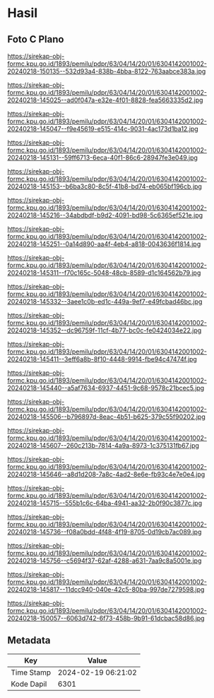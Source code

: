 # Hasil

## Foto C Plano

https://sirekap-obj-formc.kpu.go.id/1893/pemilu/pdpr/63/04/14/20/01/6304142001002-20240218-150135--532d93a4-838b-4bba-8122-763aabce383a.jpg

https://sirekap-obj-formc.kpu.go.id/1893/pemilu/pdpr/63/04/14/20/01/6304142001002-20240218-145025--ad0f047a-e32e-4f01-8828-fea5663335d2.jpg

https://sirekap-obj-formc.kpu.go.id/1893/pemilu/pdpr/63/04/14/20/01/6304142001002-20240218-145047--f9e45619-e515-414c-9031-4ac173d1ba12.jpg

https://sirekap-obj-formc.kpu.go.id/1893/pemilu/pdpr/63/04/14/20/01/6304142001002-20240218-145131--59ff6713-6eca-40f1-86c6-28947fe3e049.jpg

https://sirekap-obj-formc.kpu.go.id/1893/pemilu/pdpr/63/04/14/20/01/6304142001002-20240218-145153--b6ba3c80-8c5f-41b8-bd74-eb065bf196cb.jpg

https://sirekap-obj-formc.kpu.go.id/1893/pemilu/pdpr/63/04/14/20/01/6304142001002-20240218-145216--34abdbdf-b9d2-4091-bd98-5c6365ef521e.jpg

https://sirekap-obj-formc.kpu.go.id/1893/pemilu/pdpr/63/04/14/20/01/6304142001002-20240218-145251--0a14d890-aa4f-4eb4-a818-0043636f1814.jpg

https://sirekap-obj-formc.kpu.go.id/1893/pemilu/pdpr/63/04/14/20/01/6304142001002-20240218-145311--f70c165c-5048-48cb-8589-d1c164562b79.jpg

https://sirekap-obj-formc.kpu.go.id/1893/pemilu/pdpr/63/04/14/20/01/6304142001002-20240218-145332--3aee1c0b-ed1c-449a-9ef7-e49fcbad46bc.jpg

https://sirekap-obj-formc.kpu.go.id/1893/pemilu/pdpr/63/04/14/20/01/6304142001002-20240218-145352--dc96759f-11cf-4b77-bc0c-fe0424034e22.jpg

https://sirekap-obj-formc.kpu.go.id/1893/pemilu/pdpr/63/04/14/20/01/6304142001002-20240218-145411--3eff6a8b-8f10-4448-9914-fbe94c47474f.jpg

https://sirekap-obj-formc.kpu.go.id/1893/pemilu/pdpr/63/04/14/20/01/6304142001002-20240218-145440--a5af7634-6937-4451-9c68-9578c21bcec5.jpg

https://sirekap-obj-formc.kpu.go.id/1893/pemilu/pdpr/63/04/14/20/01/6304142001002-20240218-145506--b796897d-8eac-4b51-b625-379c55f90202.jpg

https://sirekap-obj-formc.kpu.go.id/1893/pemilu/pdpr/63/04/14/20/01/6304142001002-20240218-145607--260c213b-7814-4a9a-8973-1c375131fb67.jpg

https://sirekap-obj-formc.kpu.go.id/1893/pemilu/pdpr/63/04/14/20/01/6304142001002-20240218-145646--a8d1d208-7a8c-4ad2-8e6e-fb93c4e7e0e4.jpg

https://sirekap-obj-formc.kpu.go.id/1893/pemilu/pdpr/63/04/14/20/01/6304142001002-20240218-145715--555b1c6c-64ba-4941-aa32-2b0f90c3877c.jpg

https://sirekap-obj-formc.kpu.go.id/1893/pemilu/pdpr/63/04/14/20/01/6304142001002-20240218-145736--f08a0bdd-4f48-4f19-8705-0d19cb7ac089.jpg

https://sirekap-obj-formc.kpu.go.id/1893/pemilu/pdpr/63/04/14/20/01/6304142001002-20240218-145756--c5694f37-62af-4288-a631-7aa9c8a5001e.jpg

https://sirekap-obj-formc.kpu.go.id/1893/pemilu/pdpr/63/04/14/20/01/6304142001002-20240218-145817--11dcc940-040e-42c5-80ba-997de7279598.jpg

https://sirekap-obj-formc.kpu.go.id/1893/pemilu/pdpr/63/04/14/20/01/6304142001002-20240218-150057--6063d742-6f73-458b-9b91-61dcbac58d86.jpg


## Metadata

| Key        | Value               |
| ---------- | ------------------- |
| Time Stamp | 2024-02-19 06:21:02 |
| Kode Dapil | 6301                |



